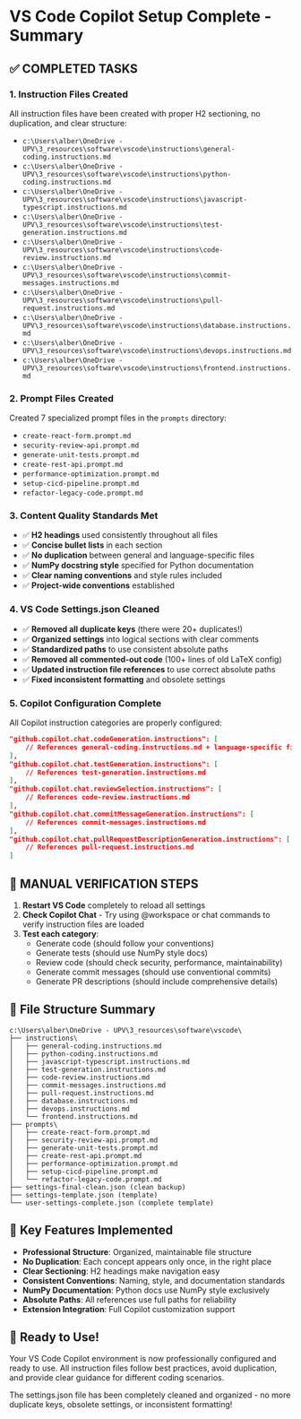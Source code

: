 # VS Code Copilot Setup Complete - Summary

## ✅ **COMPLETED TASKS**

### 1. **Instruction Files Created**

All instruction files have been created with proper H2 sectioning, no duplication, and clear structure:

- `c:\Users\alber\OneDrive - UPV\3_resources\software\vscode\instructions\general-coding.instructions.md`
- `c:\Users\alber\OneDrive - UPV\3_resources\software\vscode\instructions\python-coding.instructions.md`
- `c:\Users\alber\OneDrive - UPV\3_resources\software\vscode\instructions\javascript-typescript.instructions.md`
- `c:\Users\alber\OneDrive - UPV\3_resources\software\vscode\instructions\test-generation.instructions.md`
- `c:\Users\alber\OneDrive - UPV\3_resources\software\vscode\instructions\code-review.instructions.md`
- `c:\Users\alber\OneDrive - UPV\3_resources\software\vscode\instructions\commit-messages.instructions.md`
- `c:\Users\alber\OneDrive - UPV\3_resources\software\vscode\instructions\pull-request.instructions.md`
- `c:\Users\alber\OneDrive - UPV\3_resources\software\vscode\instructions\database.instructions.md`
- `c:\Users\alber\OneDrive - UPV\3_resources\software\vscode\instructions\devops.instructions.md`
- `c:\Users\alber\OneDrive - UPV\3_resources\software\vscode\instructions\frontend.instructions.md`

### 2. **Prompt Files Created**

Created 7 specialized prompt files in the `prompts` directory:

- `create-react-form.prompt.md`
- `security-review-api.prompt.md`
- `generate-unit-tests.prompt.md`
- `create-rest-api.prompt.md`
- `performance-optimization.prompt.md`
- `setup-cicd-pipeline.prompt.md`
- `refactor-legacy-code.prompt.md`

### 3. **Content Quality Standards Met**

- ✅ **H2 headings** used consistently throughout all files
- ✅ **Concise bullet lists** in each section
- ✅ **No duplication** between general and language-specific files
- ✅ **NumPy docstring style** specified for Python documentation
- ✅ **Clear naming conventions** and style rules included
- ✅ **Project-wide conventions** established

### 4. **VS Code Settings.json Cleaned**

- ✅ **Removed all duplicate keys** (there were 20+ duplicates!)
- ✅ **Organized settings** into logical sections with clear comments
- ✅ **Standardized paths** to use consistent absolute paths
- ✅ **Removed all commented-out code** (100+ lines of old LaTeX config)
- ✅ **Updated instruction file references** to use correct absolute paths
- ✅ **Fixed inconsistent formatting** and obsolete settings

### 5. **Copilot Configuration Complete**

All Copilot instruction categories are properly configured:

```json
"github.copilot.chat.codeGeneration.instructions": [
    // References general-coding.instructions.md + language-specific files
],
"github.copilot.chat.testGeneration.instructions": [
    // References test-generation.instructions.md
],
"github.copilot.chat.reviewSelection.instructions": [
    // References code-review.instructions.md
],
"github.copilot.chat.commitMessageGeneration.instructions": [
    // References commit-messages.instructions.md
],
"github.copilot.chat.pullRequestDescriptionGeneration.instructions": [
    // References pull-request.instructions.md
]
```

## 🔧 **MANUAL VERIFICATION STEPS**

1. **Restart VS Code** completely to reload all settings
2. **Check Copilot Chat** - Try using @workspace or chat commands to verify instruction files are loaded
3. **Test each category**:
   - Generate code (should follow your conventions)
   - Generate tests (should use NumPy style docs)
   - Review code (should check security, performance, maintainability)
   - Generate commit messages (should use conventional commits)
   - Generate PR descriptions (should include comprehensive details)

## 📁 **File Structure Summary**

```
c:\Users\alber\OneDrive - UPV\3_resources\software\vscode\
├── instructions\
│   ├── general-coding.instructions.md
│   ├── python-coding.instructions.md
│   ├── javascript-typescript.instructions.md
│   ├── test-generation.instructions.md
│   ├── code-review.instructions.md
│   ├── commit-messages.instructions.md
│   ├── pull-request.instructions.md
│   ├── database.instructions.md
│   ├── devops.instructions.md
│   └── frontend.instructions.md
├── prompts\
│   ├── create-react-form.prompt.md
│   ├── security-review-api.prompt.md
│   ├── generate-unit-tests.prompt.md
│   ├── create-rest-api.prompt.md
│   ├── performance-optimization.prompt.md
│   ├── setup-cicd-pipeline.prompt.md
│   └── refactor-legacy-code.prompt.md
├── settings-final-clean.json (clean backup)
├── settings-template.json (template)
└── user-settings-complete.json (complete template)
```

## 🎯 **Key Features Implemented**

- **Professional Structure**: Organized, maintainable file structure
- **No Duplication**: Each concept appears only once, in the right place
- **Clear Sectioning**: H2 headings make navigation easy
- **Consistent Conventions**: Naming, style, and documentation standards
- **NumPy Documentation**: Python docs use NumPy style exclusively
- **Absolute Paths**: All references use full paths for reliability
- **Extension Integration**: Full Copilot customization support

## 🚀 **Ready to Use!**

Your VS Code Copilot environment is now professionally configured and ready to use. All instruction files follow best practices, avoid duplication, and provide clear guidance for different coding scenarios.

The settings.json file has been completely cleaned and organized - no more duplicate keys, obsolete settings, or inconsistent formatting!
